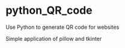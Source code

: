 # python_QR_code
Use Python to generate QR code for websites

Simple application of pillow and tkinter


